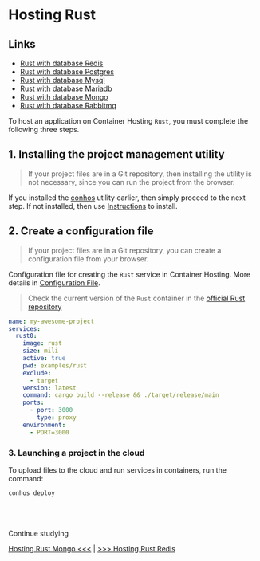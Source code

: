 # Hosting Rust

## Links

- [Rust with database Redis](./HostingRustRedis.md)  
- [Rust with database Postgres](./HostingRustPostgres.md)  
- [Rust with database Mysql](./HostingRustMysql.md)  
- [Rust with database Mariadb](./HostingRustMariadb.md)  
- [Rust with database Mongo](./HostingRustMongo.md)  
- [Rust with database Rabbitmq](./HostingRustRabbitmq.md)  


To host an application on Container Hosting `Rust`, you must complete the following three steps.

## 1. Installing the project management utility

> If your project files are in a Git repository, then installing the utility is not necessary, since you can run the project from the browser.

If you installed the [conhos](https://www.npmjs.com/package/conhos) utility earlier, then simply proceed to the next step. If not installed, then use [Instructions](./GettingStarted.md#introduction) to install.

## 2. Create a configuration file

> If your project files are in a Git repository, you can create a configuration file from your browser.

Configuration file for creating the `Rust` service in Container Hosting. More details in [Configuration File](./ConfigFile.md#example_configuration_file).

> Check the current version of the `Rust` container in the [official Rust repository](https://hub.docker.com/_/rust/tags)

```yml
name: my-awesome-project
services:
  rust0:
    image: rust
    size: mili
    active: true
    pwd: examples/rust
    exclude:
      - target
    version: latest
    command: cargo build --release && ./target/release/main
    ports:
      - port: 3000
        type: proxy
    environment:
      - PORT=3000
```

### 3. Launching a project in the cloud

To upload files to the cloud and run services in containers, run the command:

```sh
conhos deploy
```

<div style="margin-top: 4rem;"></div>

Continue studying

[Hosting Rust Mongo <<<](./HostingRustMongo.md) | [>>> Hosting Rust Redis](./HostingRustRedis.md)
